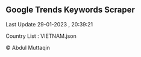 

## Google Trends Keywords Scraper 
 
Last Update 29-01-2023 , 20:39:21

Country List :
VIETNAM.json



© Abdul Muttaqin 
